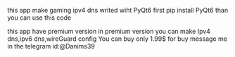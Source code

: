 this app make gaming ipv4 dns 
writed wiht PyQt6
first 
      pip install PyQt6
than you can use this code

this app have premium version in premium version you can make 
Ipv4 dns,ipv6 dns,wireGuard config
You can buy only 1.99$
for buy message me in the telegram 
id:@Danims39
